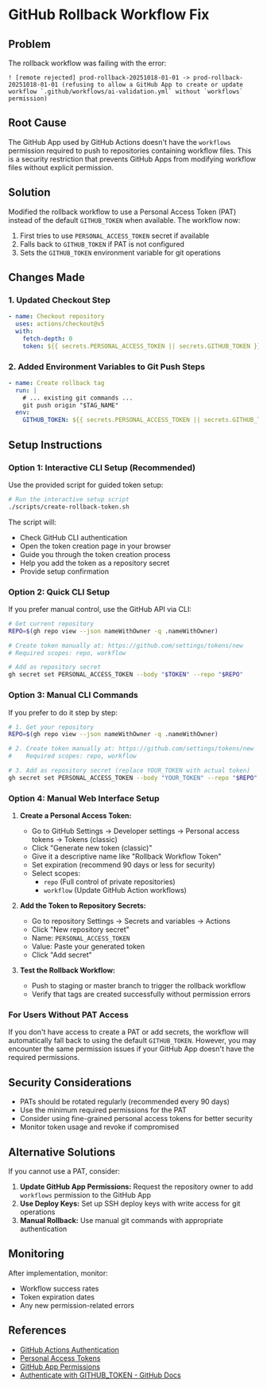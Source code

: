 # GitHub Rollback Workflow Fix

## Problem
The rollback workflow was failing with the error:
```
! [remote rejected] prod-rollback-20251018-01-01 -> prod-rollback-20251018-01-01 (refusing to allow a GitHub App to create or update workflow `.github/workflows/ai-validation.yml` without `workflows` permission)
```

## Root Cause
The GitHub App used by GitHub Actions doesn't have the `workflows` permission required to push to repositories containing workflow files. This is a security restriction that prevents GitHub Apps from modifying workflow files without explicit permission.

## Solution
Modified the rollback workflow to use a Personal Access Token (PAT) instead of the default `GITHUB_TOKEN` when available. The workflow now:

1. First tries to use `PERSONAL_ACCESS_TOKEN` secret if available
2. Falls back to `GITHUB_TOKEN` if PAT is not configured
3. Sets the `GITHUB_TOKEN` environment variable for git operations

## Changes Made

### 1. Updated Checkout Step
```yaml
- name: Checkout repository
  uses: actions/checkout@v5
  with:
    fetch-depth: 0
    token: ${{ secrets.PERSONAL_ACCESS_TOKEN || secrets.GITHUB_TOKEN }}
```

### 2. Added Environment Variables to Git Push Steps
```yaml
- name: Create rollback tag
  run: |
    # ... existing git commands ...
    git push origin "$TAG_NAME"
  env:
    GITHUB_TOKEN: ${{ secrets.PERSONAL_ACCESS_TOKEN || secrets.GITHUB_TOKEN }}
```

## Setup Instructions

### Option 1: Interactive CLI Setup (Recommended)

Use the provided script for guided token setup:

```bash
# Run the interactive setup script
./scripts/create-rollback-token.sh
```

The script will:
- Check GitHub CLI authentication
- Open the token creation page in your browser
- Guide you through the token creation process
- Help you add the token as a repository secret
- Provide setup confirmation

### Option 2: Quick CLI Setup

If you prefer manual control, use the GitHub API via CLI:

```bash
# Get current repository
REPO=$(gh repo view --json nameWithOwner -q .nameWithOwner)

# Create token manually at: https://github.com/settings/tokens/new
# Required scopes: repo, workflow

# Add as repository secret
gh secret set PERSONAL_ACCESS_TOKEN --body "$TOKEN" --repo "$REPO"
```

### Option 3: Manual CLI Commands

If you prefer to do it step by step:

```bash
# 1. Get your repository
REPO=$(gh repo view --json nameWithOwner -q .nameWithOwner)

# 2. Create token manually at: https://github.com/settings/tokens/new
#    Required scopes: repo, workflow

# 3. Add as repository secret (replace YOUR_TOKEN with actual token)
gh secret set PERSONAL_ACCESS_TOKEN --body "YOUR_TOKEN" --repo "$REPO"
```

### Option 4: Manual Web Interface Setup

1. **Create a Personal Access Token:**
   - Go to GitHub Settings → Developer settings → Personal access tokens → Tokens (classic)
   - Click "Generate new token (classic)"
   - Give it a descriptive name like "Rollback Workflow Token"
   - Set expiration (recommend 90 days or less for security)
   - Select scopes:
     - `repo` (Full control of private repositories)
     - `workflow` (Update GitHub Action workflows)

2. **Add the Token to Repository Secrets:**
   - Go to repository Settings → Secrets and variables → Actions
   - Click "New repository secret"
   - Name: `PERSONAL_ACCESS_TOKEN`
   - Value: Paste your generated token
   - Click "Add secret"

3. **Test the Rollback Workflow:**
   - Push to staging or master branch to trigger the rollback workflow
   - Verify that tags are created successfully without permission errors

### For Users Without PAT Access

If you don't have access to create a PAT or add secrets, the workflow will automatically fall back to using the default `GITHUB_TOKEN`. However, you may encounter the same permission issues if your GitHub App doesn't have the required permissions.

## Security Considerations

- PATs should be rotated regularly (recommended every 90 days)
- Use the minimum required permissions for the PAT
- Consider using fine-grained personal access tokens for better security
- Monitor token usage and revoke if compromised

## Alternative Solutions

If you cannot use a PAT, consider:

1. **Update GitHub App Permissions:** Request the repository owner to add `workflows` permission to the GitHub App
2. **Use Deploy Keys:** Set up SSH deploy keys with write access for git operations
3. **Manual Rollback:** Use manual git commands with appropriate authentication

## Monitoring

After implementation, monitor:
- Workflow success rates
- Token expiration dates
- Any new permission-related errors

## References

- [GitHub Actions Authentication](https://docs.github.com/en/actions/security-guides/automatic-token-authentication)
- [Personal Access Tokens](https://docs.github.com/en/authentication/keeping-your-account-and-data-secure/creating-a-personal-access-token)
- [GitHub App Permissions](https://docs.github.com/en/developers/apps/building-github-apps/setting-permissions-for-github-apps)
- [Authenticate with GITHUB_TOKEN - GitHub Docs](https://docs.github.com/en/actions/tutorials/authenticate-with-github_token)